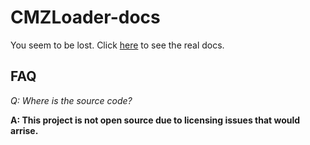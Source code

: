 # CMZLoader-docs

You seem to be lost. Click [here](todo) to see the real docs.

## FAQ

_Q: Where is the source code?_

**A: This project is not open source due to licensing issues that would arrise.**
